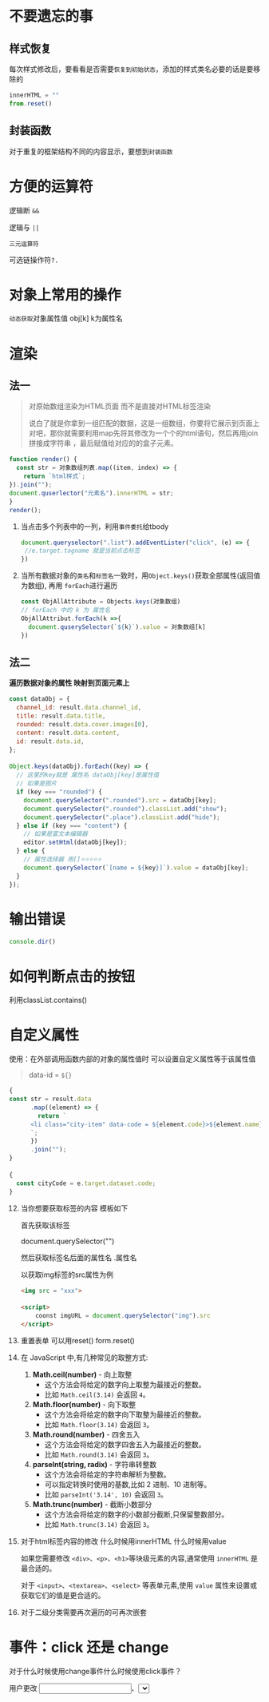 # 不要遗忘的事

## 样式恢复

每次样式修改后，要看看是否需要`恢复到初始状态`，添加的样式类名必要的话是要移除的

```js
innerHTML = ""
from.reset()
```

## 封装函数

对于重复的框架结构不同的内容显示，要想到`封装函数`

# 方便的运算符

逻辑断 `&&` 

逻辑与 `||`

`三元运算符` 

可选链操作符`?.`



# 对象上常用的操作

`动态获取`对象属性值 obj[k] k为属性名

# 渲染

## 法一

> 对原始数组渲染为HTML页面 而不是直接对HTML标签渲染
>
> 说白了就是你拿到一组匹配的数据，这是一组数组，你要将它展示到页面上对吧，那你就需要利用map先将其修改为一个个的html语句，然后再用join拼接成字符串 ，最后赋值给对应的的盒子元素。

```js
function render() {
  const str = 对象数组列表.map((item, index) => {
	return `html样式`;
}).join("");
document.quserlector("元素名").innerHTML = str;
}
render();
```

1. 当点击多个列表中的一列，利用`事件委托`给tbody

   ```js
   document.queryselector(".list").addEventLister("click", (e) => {
   	//e.target.tagname 就是当前点击标签
   })
   ```

2. 当所有数据对象的`类名`和`标签名`一致时，用`Object.keys()`获取全部属性(返回值为数组), 再用 `forEach`进行遍历

   ```js
   const ObjAllAttribute = Objects.keys(对象数组)
   // forEach 中的 k 为 属性名
   ObjAllAttribut.forEach(k =>{
     document.quserySelector(`${k}`).value = 对象数组[k]
   })
   ```

## 法二

**遍历数据对象的属性 映射到页面元素上**

```js
const dataObj = {
  channel_id: result.data.channel_id,
  title: result.data.title,
  rounded: result.data.cover.images[0],
  content: result.data.content,
  id: result.data.id,
};      

Object.keys(dataObj).forEach((key) => {
  // 这里的key就是 属性名 dataObj[key]是属性值
  // 如果是图片
  if (key === "rounded") {
    document.querySelector(".rounded").src = dataObj[key];
    document.querySelector(".rounded").classList.add("show");
    document.querySelector(".place").classList.add("hide");
  } else if (key === "content") {
    // 如果是富文本编辑器
    editor.setHtml(dataObj[key]);
  } else {
    // 属性选择器 用[]⭐⭐⭐⭐⭐
    document.querySelector(`[name = ${key}]`).value = dataObj[key];
  }
});
```

# 输出错误

```js
console.dir()
```

# 如何判断点击的按钮

利用classList.contains()

# 自定义属性

使用：在外部调用函数内部的对象的属性值时 可以设置自定义属性等于该属性值

> data-id = `${}`

```js
{
const str = result.data
      .map((element) => {
        return `
      <li class="city-item" data-code = ${element.code}>${element.name}</li>
      `;
      })
      .join("");
}

{
  const cityCode = e.target.dataset.code;
}
```


12. 当你想要获取标签的内容 模板如下

    首先获取该标签

    document.querySelector("")

    然后获取标签名后面的属性名 .属性名

    以获取img标签的src属性为例

    ```html
    <img src = "xxx">
    
    <script>
    	coonst imgURL = document.querySelector("img").src
    </script>
    ```

13. 重置表单 可以用reset() form.reset()

14. 在 JavaScript 中,有几种常见的取整方式:
    1. **Math.ceil(number)** - 向上取整
       - 这个方法会将给定的数字向上取整为最接近的整数。
       - 比如 `Math.ceil(3.14)` 会返回 `4`。
    2. **Math.floor(number)** - 向下取整
       - 这个方法会将给定的数字向下取整为最接近的整数。
       - 比如 `Math.floor(3.14)` 会返回 `3`。
    3. **Math.round(number)** - 四舍五入
       - 这个方法会将给定的数字四舍五入为最接近的整数。
       - 比如 `Math.round(3.14)` 会返回 `3`。
    4. **parseInt(string, radix)** - 字符串转整数
       - 这个方法会将给定的字符串解析为整数。
       - 可以指定转换时使用的基数,比如 2 进制、10 进制等。
       - 比如 `parseInt('3.14', 10)` 会返回 `3`。
    5. **Math.trunc(number)** - 截断小数部分
       - 这个方法会将给定的数字的小数部分截断,只保留整数部分。
       - 比如 `Math.trunc(3.14)` 会返回 `3`。

15. 对于html标签内容的修改 什么时候用innerHTML 什么时候用value

    如果您需要修改 `<div>`、`<p>`、`<h1>`等块级元素的内容,通常使用 `innerHTML` 是最合适的。

    对于 `<input>`、`<textarea>`、`<select>` 等表单元素,使用 `value` 属性来设置或获取它们的值是更合适的。

16. 对于二级分类需要再次遍历的可再次嵌套

    

# 事件：click 还是 change 

对于什么时候使用change事件什么时候使用click事件？

用户更改 <input>、<select> 和 <textarea> img上传 元素的值时，change 事件在这些元素上触发。和 input 事件不同的是，并不是每次元素的 value 改变时都会触发 change 事件。

> 在你点击有下拉菜单的select框时 你需要先点击一遍select框再点击option标签。
>
> 这里进行了两次click 固然用click是不可取的 所以对于这种就应该使用change 当value值改变时才监测到该事件

# 测试方便小Tip

可以提前给表单中的账号和密码标签设置value属性 这样每次运行测试就不用额外输入了

# 页面跳转

```js
location.href("url")
```

# 插件合集

## form-serialize插件

快速收`集表当元素的值`，转变为一个`对象`

> ==**易错**==只能收集到表单元素的信息，如： <input> <select> <option> <button> <textarea> 等, 像 <img>这种标签元素的信息就会自动略过，无法收集
>
> ==Tips==:这种时候可以自己额外添加属性
>
> ```js
> // 前提: data 使我们利用serialize收集到的信息对象
> // 通过自己添加属性来完善缺失的img标签的信息
> data.img = "..." 
> ```

**使用前提**：

1. 引入代码


```html
<script src="form-serialize.js"></script>
```

2. 表单元素需要设置`name属性` name: username 

```js
// 1. 获取表单元素
const form = document.queryselector(".example-form")
// 2. serialize(获取到的表单元素, {hash: true, empty: true}) hash 和 empty 一般都为true
const formInfo = serialize(form, {hash:ture, empty: true})
```

## [富文本编辑器](https://www.wangeditor.com/v5/getting-started.html)

可以使用textarea快速收集富文本内容

```js
// 富文本编辑器
// 创建编辑器函数，创建工具栏函数
// 解构赋值
const { createEditor, createToolbar } = window.wangEditor;

// 编辑器的配置对象
const editorConfig = {
  placeholder: "发布文章内容", // 占位提示文字
  // 编辑器内容 选取变化时的回调函数
  onChange(editor) {
    const html = editor.getHtml();
    console.log("editor content", html);
    // 也可以同步到 <textarea>
    // 🔴为了后续快速收集整个表单内容做铺垫
    document.querySelector(".publish-content").value = html;
  },
};

const editor = createEditor({
  // 创建位置
  selector: "#editor-container",
  html: "<p><br></p>",
  // 配置项
  config: editorConfig,
  //   配置集成的模式
  mode: "default", // or 'simple'
});
// 工具栏配置项 可自行添加或删除工具栏的内容
const toolbarConfig = {};

// 为指定编辑器创建工具栏
const toolbar = createToolbar({
  editor,
  selector: "#toolbar-container",
  config: toolbarConfig,
  mode: "default", // or 'simple'
});

```

### 重置富文本编辑器

```js
editor.setHtml("");
```

## [Bootstrap](https://getbootstrap.com/)

## [lodash](https://lodash.com/)

```javascript
import _ from "lodash"
```

## [classnames优化类名](https://www.npmjs.com/package/classnames)控制

```jsx
import classNames from "classnames";
//原先
 className={`nac-item ${type === item.type && "ative"}`)}></span>
//插件优化
<span className={classNames("nav-item", {active: type === item.type,})}></span>
```



# 具体功能模块

## 登录

```js
/**
 * 目标1：验证码登录
 * 1.1 在 utils/request.js 配置 axios 请求基地址
 * 1.2 收集手机号和验证码数据
 * 1.3 基于 axios 调用验证码登录接口
 * 1.4 使用 Bootstrap 的 Alert 警告框反馈结果给用户
 */

// 1.2 收集手机号和验证码数据
document.querySelector(".btn").addEventListener("click", async () => {
  const form = document.querySelector(".login-form");
  const data = serialize(form, { hash: true, empty: true });
  try {
    const result = await axios({
      url: "/v1_0/authorizations",
      method: "POST",
      data,
    });
    myAlert(true, "登录成功");
    console.log(result);

    // 登录成功后，保存 token 令牌字符串到本地，并跳转到内容列表页面
    localStorage.setItem("token", result.data.token);
    setTimeout(() => {
      location.href = "../content/index.html";
      //   延时跳转 让alert警告框停留一会儿
    }, 1500);
  } catch (error) {
    myAlert(false, error.response.data.message);
    console.dir(error.response.data.message);
  }
});
```

## 验证

1.  判断无 token 令牌字符串，则强制跳转到登录页

```js
//auth.js
const token = localStorage.getItem("token");
if (!token) {
  location.href = "../login/index.html";
}
```

2. ajax 请求拦截器判断token

```js
// request.js
axios.interceptors.request.use(function (config) {
  // 在发送请求之前做些什么
  // 同意携带 token 令牌字符串在请求头上
  const token = localStorage.getItem("token");
  token && (config.headers.Authorization = `Bearer ${token}`);
  return config;
});
```

3. 登录成功后请求个人信息渲染到页面

```js
axios({
  url: "/v1_0/user/profile",
}).then((result) => {
  // console.log(result);
  //🔴此时的result是在request.js中响应拦截器配置好的const result = response.data;
  const username = result.data.name;
  document.querySelector(".nick-name").innerHTML = username;
});
```

## 退出登录



```js
//1. 绑定点击事件
//2. 清空本地缓存，跳转到登录页面
document.querySelector(".quit").addEventListener("click", () => {
  localStorage.clear();
  location.href = "../login/index.html";
});
```

## [提示框函数](https://getbootstrap.com/docs/5.3/components/alerts/#javascript-behavior)

使用了bootstrap插件

```js
// 弹窗插件
// 使用该插件需要 成功时添加类名：alert-success 失败时添加类名：alert-danger
// 需要先准备 alert 样式相关的 DOM
/**
 * BS 的 Alert 警告框函数，2秒后自动消失
 * @param {*} isSuccess 成功 true，失败 false
 * @param {*} msg 提示消息
 */
function myAlert(isSuccess, msg) {
  const myAlert = document.querySelector(".alert");
  myAlert.classList.add(isSuccess ? "alert-success" : "alert-danger");
  myAlert.innerHTML = msg;
  myAlert.classList.add("show");

  setTimeout(() => {
    myAlert.classList.remove(isSuccess ? "alert-success" : "alert-danger");
    myAlert.innerHTML = "";
    myAlert.classList.remove("show");
  }, 2000);
}
```

## 重新上传图片(模拟点击)

> 不需要写在之前上传图片代码的内部 因为之后再次点开页面 图片已经存在 这个时候就是直接的想换图片 就是一个直接的事件

img 绑定点击事件后模拟点击了.img-file input标签 即可

```jS
document.querySelector(".rounded").addEventListener("click", () => {
  document.querySelector(".img-file").click();
});
```

## 发布表单数据到服务器

1. 基于 form-serialize 插件收集表单数据对象

   针对非表单元素信息无法通过插件收集，如按钮和按钮，这个时候就要手动添加属性到对象上

2. 基于 axios 提交到服务器保存

3. 调用 Alert 警告框反馈结果给用户

4. 重置表单并跳转到列表页

   使用form.reset()清空表单

```js
document.querySelector(".btn").addEventListener("click", async (e) => {
  if (e.target.innerHTML !== "发布") return;
  const form = document.querySelector(".art-form");
  const data = serialize(form, { hash: true, empty: true });
  // console.log(data);
  // 发布文章的时候不需要id属性 可以删除id属性 id属性是为了后边编辑文章使用
  delete data.id;
  // 自己添加cover的信息
  data.cover = {
    type: 1, //封面类型
    images: [document.querySelector(".rounded").src],
  };
  try {
    const result = await axios({
      url: "/v1_0/mp/articles",
      method: "POST",
      data,
    });
    // 调用之前封装的elert函数
    myAlert(true, "发布成功");
    // 清空表单并跳转
    form.reset();
    // 封面需要手动重置
    const imgUrl = result.data.url;
    document.querySelector(".rounded").src = "";
    document.querySelector(".rounded").classList.remove("show");
    document.querySelector(".place").classList.remove("hide");
    // 富文本编辑器重置
    editor.setHtml("");
    setTimeout(() => {
      location.href = "../content/index.html";
    }, 1500);
  } catch (error) {
    myAlert(false, error.response.data.message);
  }
});
```

## 回显文章

1. 页面跳转传参（URL 查询参数方式）

   ```js
   if (e.target.classList.contains("edit")) {
       const editId = e.target.parentNode.dataset.id;
       console.log(editId);
   
       //🔴 跳转到指定id的回写页面
       location.href = `../publish/index.html?id=${editId}`;
     }
   ```

   ```js
   //接收参数并转换成对象  
   const paramsStr = location.search;
   const paramsObj = new URLSearchParams(paramsStr);
   ```

2. 发布文章页面接收参数判断（共用同一套表单）

   ```js
   // 在发布文章时是地址对象没有id参数的 这种条件就可以通过if被屏蔽
   if (key === "id")
   ```

3. 修改标题和按钮文字

4. 获取文章详情数据并回显表单

   传输指定文章id到服务器，接收后自定义一个新的适配回显的对象

   ```js
         // 获取文章详情
         const result = await axios({
           url: `/v1_0/mp/articles/${value}`,
         });
         console.log(result);
         // 组织我仅仅需要的数据对象 为后续遍历返回到页面上铺垫
         const dataObj = {
           channel_id: result.data.channel_id,
           title: result.data.title,
           rounded: result.data.cover.images[0],
           content: result.data.content,
           id: result.data.id,
         };
   			//遍历数据对象的属性 映射到页面元素上
   			      Object.keys(dataObj).forEach((key) => {
           // 这里的key就是 属性名 dataObj[key]是属性值
           // 如果是图片
           if (key === "rounded") {
             document.querySelector(".rounded").src = dataObj[key];
             document.querySelector(".rounded").classList.add("show");
             document.querySelector(".place").classList.add("hide");
           } else if (key === "content") {
             // 如果是富文本编辑器
             editor.setHtml(dataObj[key]);
           } else {
             // 属性选择器 用[]⭐⭐⭐⭐⭐
             document.querySelector(`[name = ${key}]`).value = dataObj[key];
           }
         });
   ```

## 分页功能

1. 保存并设置文章总条数

2. 点击下一页，做临界值判断，并切换页码参数并请求最新数据

3. 点击上一页，做临界值判断，并切换页码参数并请求最新数据

```js
let totalCount = 0; //文章总条数
// 点击下一页，做临界值判断，并切换页码参数并请求最新数据
document.querySelector(".next").addEventListener("click", () => {
  // 当前页码小于最大页码数
  if (queryObj.page < Math.ceil(totalCount / queryObj.per_page)) {
    queryObj.page++;
    setArtTitleList(); //渲染列表函数
    document.querySelector(".page-now").innerHTML = `第${queryObj.page}页`;
  }
});
// 点击上一页，做临界值判断，并切换页码参数并请求最新数据
document.querySelector(".last").addEventListener("click", () => {
  if (queryObj.page > 1) {
    queryObj.page--;
    setArtTitleList();//渲染列表函数
    document.querySelector(".page-now").innerHTML = `第${queryObj.page}页`;
  }
});
```

## 删除功能

> 1. 如何做到程序能判断点击图标就是删除图标呢？
>
>    <img src="imgFiles\image-20240808170454623.png" alt="image-20240808170454623.png" style="zoom:33%;"> alt="image-20240808170454623" style="zoom:25%;" />
>
>    利用类名判断是否包含del类名
>
>    ```js
>    if (e.target.classList.contains("del"){}
>    ```
>
> 2. 对于多条数据，如何做到点击对删除图标，则该对于数据删除
>
>    <img src="imgFiles\image-20240808170709841.png" alt="image-20240808170709841.png" style="zoom:33%;"> alt="image-20240808170709841" style="zoom: 25%;" />
>
>    每一个数据对象都有一个属性 `id`,则在对应的html中的<tr>标签添加自定义属性 `data-id`
>
>    ```html
>    <td data-id = "${item.id}">
>      <i class="bi bi-pencil-square edit"></i>            
>      <i class="bi bi-trash3 del"></i>
>    </td>
>    ```
>
>    当前点击的是删除图标，所以e.target 就是类名为del `<td>`, 它父节点就是`<tr>`
>
>    ```js
>    const delId = e.target.parentNode.dataset.id;
>    ```
>
> 3. 当该页面只剩一条数据时，需要满足点击则向前反转一面 且总页数减一

```js
/**
 * 目标4：删除功能
 *  4.1 关联文章 id 到删除图标🔴
 *         <td data-id = "${item.id}">
 *             <i class="bi bi-pencil-square edit"></i>
 *             <i class="bi bi-trash3 del"></i>
 *         </td>
 *  4.2 点击删除时，获取文章 id
 *      🔴利用事件委托 绑定在原本就存在的tbody 上 而不是后来渲染的tr上
 *      🔴artucleId = e.target.parentNode.dataset.id 父节点上的id号
 *  4.3 调用删除接口，传递文章 id 到服务器
 *  4.4 重新获取文章列表，并覆盖展示
 *  4.5 删除最后一页的最后一条，需要自动向前翻页
 */
document.querySelector(".art-list").addEventListener("click", async (e) => {
  if (e.target.classList.contains("del")) {
    // console.log(e.target.parentNode.dataset.id);
    const delId = e.target.parentNode.dataset.id;
    await axios({
      url: `/v1_0/mp/articles/${delId}`,
      method: "DELETE",
    });
    // 4.5 删除最后一页的最后一条，需要自动向前翻页
    // 🔴判断当前tr标签中有几个子节点 如果只有一个子节点就自动翻页
    const childern = document.querySelector(".art-list").children;
    if (childern.length === 1 && queryObj.page !== 1) {
      queryObj.page--;
      document.querySelector(".page-now").innerHTML = `第${queryObj.page}页`;
    }
    setArtTitleList();
  }
  if (e.target.classList.contains("edit")) {
    const editId = e.target.parentNode.dataset.id;
    console.log(editId);

    // 跨页面跳转传参⭐⭐⭐⭐
    //🔴 跳转到指定id的回写页面
    location.href = `../publish/index.html?id=${editId}`;
  }
});
```

## 计算总价

利用reduce函数计算书本的总价

```javascript
const TotalPayments = books.reduce((prceive, current) => {
  return prceive + current.count * current.price
}, 0);
```
